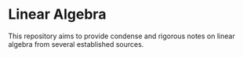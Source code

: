 # Linear Algebra
This repository aims to provide condense and rigorous notes on linear algebra from several established sources.
